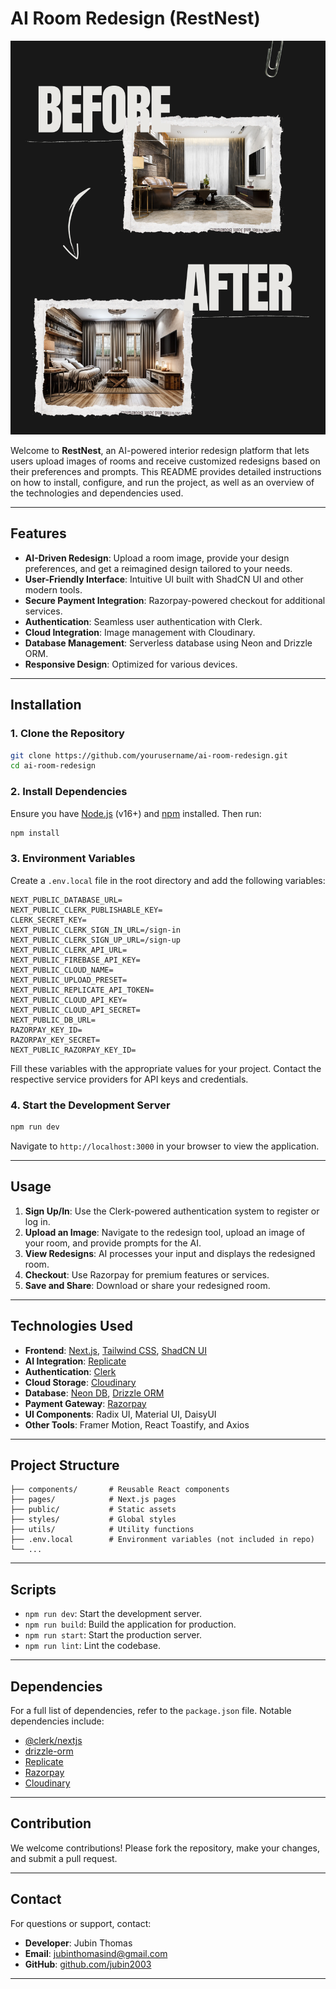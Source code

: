 # AI Room Redesign (RestNest)

![RestNest](public/before-after.png)

Welcome to **RestNest**, an AI-powered interior redesign platform that lets users upload images of rooms and receive customized redesigns based on their preferences and prompts. This README provides detailed instructions on how to install, configure, and run the project, as well as an overview of the technologies and dependencies used.

---

## Features

- **AI-Driven Redesign**: Upload a room image, provide your design preferences, and get a reimagined design tailored to your needs.
- **User-Friendly Interface**: Intuitive UI built with ShadCN UI and other modern tools.
- **Secure Payment Integration**: Razorpay-powered checkout for additional services.
- **Authentication**: Seamless user authentication with Clerk.
- **Cloud Integration**: Image management with Cloudinary.
- **Database Management**: Serverless database using Neon and Drizzle ORM.
- **Responsive Design**: Optimized for various devices.

---

## Installation

### 1. Clone the Repository

```bash
git clone https://github.com/yourusername/ai-room-redesign.git
cd ai-room-redesign
```

### 2. Install Dependencies

Ensure you have [Node.js](https://nodejs.org/) (v16+) and [npm](https://www.npmjs.com/) installed. Then run:

```bash
npm install
```

### 3. Environment Variables

Create a `.env.local` file in the root directory and add the following variables:

```env
NEXT_PUBLIC_DATABASE_URL=
NEXT_PUBLIC_CLERK_PUBLISHABLE_KEY=
CLERK_SECRET_KEY=
NEXT_PUBLIC_CLERK_SIGN_IN_URL=/sign-in
NEXT_PUBLIC_CLERK_SIGN_UP_URL=/sign-up
NEXT_PUBLIC_CLERK_API_URL=
NEXT_PUBLIC_FIREBASE_API_KEY=
NEXT_PUBLIC_CLOUD_NAME=
NEXT_PUBLIC_UPLOAD_PRESET=
NEXT_PUBLIC_REPLICATE_API_TOKEN=
NEXT_PUBLIC_CLOUD_API_KEY=
NEXT_PUBLIC_CLOUD_API_SECRET=
NEXT_PUBLIC_DB_URL=
RAZORPAY_KEY_ID=
RAZORPAY_KEY_SECRET=
NEXT_PUBLIC_RAZORPAY_KEY_ID=
```

Fill these variables with the appropriate values for your project. Contact the respective service providers for API keys and credentials.

### 4. Start the Development Server

```bash
npm run dev
```

Navigate to `http://localhost:3000` in your browser to view the application.

---

## Usage

1. **Sign Up/In**: Use the Clerk-powered authentication system to register or log in.
2. **Upload an Image**: Navigate to the redesign tool, upload an image of your room, and provide prompts for the AI.
3. **View Redesigns**: AI processes your input and displays the redesigned room.
4. **Checkout**: Use Razorpay for premium features or services.
5. **Save and Share**: Download or share your redesigned room.

---

## Technologies Used

- **Frontend**: [Next.js](https://nextjs.org/), [Tailwind CSS](https://tailwindcss.com/), [ShadCN UI](https://shadcn.dev/)
- **AI Integration**: [Replicate](https://replicate.com/)
- **Authentication**: [Clerk](https://clerk.dev/)
- **Cloud Storage**: [Cloudinary](https://cloudinary.com/)
- **Database**: [Neon DB](https://neon.tech/), [Drizzle ORM](https://orm.drizzle.team/)
- **Payment Gateway**: [Razorpay](https://razorpay.com/)
- **UI Components**: Radix UI, Material UI, DaisyUI
- **Other Tools**: Framer Motion, React Toastify, and Axios

---

## Project Structure

```
├── components/       # Reusable React components
├── pages/            # Next.js pages
├── public/           # Static assets
├── styles/           # Global styles
├── utils/            # Utility functions
├── .env.local        # Environment variables (not included in repo)
└── ...
```

---

## Scripts

- `npm run dev`: Start the development server.
- `npm run build`: Build the application for production.
- `npm run start`: Start the production server.
- `npm run lint`: Lint the codebase.

---

## Dependencies

For a full list of dependencies, refer to the `package.json` file. Notable dependencies include:

- [@clerk/nextjs](https://clerk.dev/)
- [drizzle-orm](https://orm.drizzle.team/)
- [Replicate](https://replicate.com/)
- [Razorpay](https://razorpay.com/)
- [Cloudinary](https://cloudinary.com/)

---

## Contribution

We welcome contributions! Please fork the repository, make your changes, and submit a pull request.

---

## Contact

For questions or support, contact:

- **Developer**: Jubin Thomas
- **Email**: [jubinthomasind@gmail.com](mailto:jubinthomasind@gmail.com)
- **GitHub**: [github.com/jubin2003](https://github.com/jubin2003)

---


